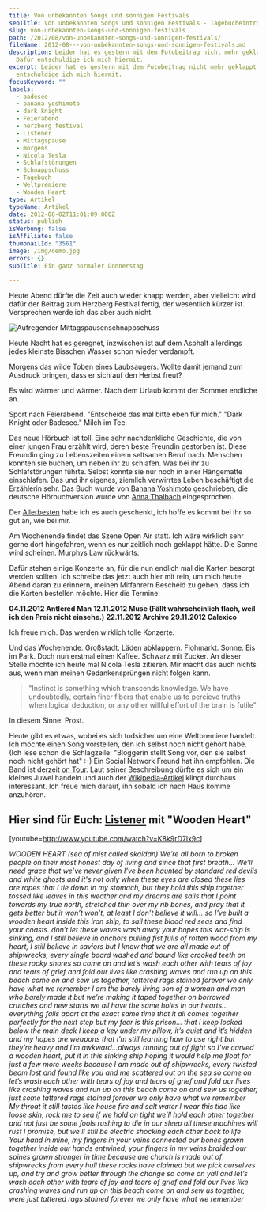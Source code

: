 ```yaml
---
title: Von unbekannten Songs und sonnigen Festivals
seoTitle: Von unbekannten Songs und sonnigen Festivals - Tagebucheintrag
slug: von-unbekannten-songs-und-sonnigen-festivals
path: /2012/08/von-unbekannten-songs-und-sonnigen-festivals/
fileName: 2012-08---von-unbekannten-songs-und-sonnigen-festivals.md
description: Leider hat es gestern mit dem Fotobeitrag nicht mehr geklappt.
  Dafür entschuldige ich mich hiermit.
excerpt: Leider hat es gestern mit dem Fotobeitrag nicht mehr geklappt. Dafür
  entschuldige ich mich hiermit.
focusKeyword: ""
labels:
  - badesee
  - banana yoshimoto
  - dark knight
  - Feierabend
  - herzberg festival
  - Listener
  - Mittagspause
  - morgens
  - Nicola Tesla
  - Schlafstörungen
  - Schnappschuss
  - Tagebuch
  - Weltpremiere
  - Wooden Heart
type: Artikel
typeName: Artikel
date: 2012-08-02T11:01:09.000Z
status: publish
isWerbung: false
isAffiliate: false
thumbnailId: "3561"
image: /img/demo.jpg
errors: {}
subTitle: Ein ganz normaler Donnerstag
  
---
```


Heute Abend dürfte die Zeit auch wieder knapp werden, aber vielleicht wird dafür
der Beitrag zum Herzberg Festival fertig, der wesentlich kürzer ist. Versprechen
werde ich das aber auch nicht.

![](http://cardamonchai.com/wp-content/uploads/2012/08/img_20120802_125542-640x640.jpg "Aufregender Mittagspausenschnappschuss")

Heute Nacht hat es geregnet, inzwischen ist auf dem Asphalt allerdings jedes
kleinste Bisschen Wasser schon wieder verdampft.

Morgens das wilde Toben eines Laubsaugers. Wollte damit jemand zum Ausdruck
bringen, dass er sich auf den Herbst freut?

Es wird wärmer und wärmer. Nach dem Urlaub kommt der Sommer endliche an.

Sport nach Feierabend. "Entscheide das mal bitte eben für mich." "Dark Knight
oder Badesee." Milch im Tee.

Das neue Hörbuch ist toll. Eine sehr nachdenkliche Geschichte, die von einer
jungen Frau erzählt wird, deren beste Freundin gestorben ist. Diese Freundin
ging zu Lebenszeiten einem seltsamen Beruf nach. Menschen konnten sie buchen, um
neben ihr zu schlafen. Was bei ihr zu Schlafstörungen führte. Selbst konnte sie
nur noch in einer Hängematte einschlafen. Das und ihr eigenes, ziemlich
verwirrtes Leben beschäftigt die Erzählerin sehr. Das Buch wurde von
[Banana Yoshimoto](http://de.wikipedia.org/wiki/Banana_Yoshimoto) geschrieben,
die deutsche Hörbuchversion wurde von
[Anna Thalbach](http://de.wikipedia.org/wiki/Anna_Thalbach) eingesprochen.

Der [Allerbesten](http://tofutante.wordpress.com/) habe ich es auch geschenkt,
ich hoffe es kommt bei ihr so gut an, wie bei mir.

Am Wochenende findet das Szene Open Air statt. Ich wäre wirklich sehr gerne dort
hingefahren, wenn es nur zeitlich noch geklappt hätte. Die Sonne wird scheinen.
Murphys Law rückwärts.

Dafür stehen einige Konzerte an, für die nun endlich mal die Karten besorgt
werden sollten. Ich schreibe das jetzt auch hier mit rein, um mich heute Abend
daran zu erinnern, meinen Mitfahrern Bescheid zu geben, dass ich die Karten
bestellen möchte. Hier die Termine:

**04.11.2012 Antlered Man** **12.11.2012 Muse (Fällt wahrscheinlich flach, weil
ich den Preis nicht einsehe.)** **22.11.2012 Archive** **29.11.2012 Calexico**

Ich freue mich. Das werden wirklich tolle Konzerte.

Und das Wochenende. Großstadt. Läden abklappern. Flohmarkt. Sonne. Eis im Park.
Doch nun erstmal einen Kaffee. Schwarz mit Zucker. An dieser Stelle möchte ich
heute mal Nicola Tesla zitieren. Mir macht das auch nichts aus, wenn man meinen
Gedankensprüngen nicht folgen kann.

> "Instinct is something which transcends knowledge. We have undoubtedly,
> certain finer fibers that enable us to percieve truths when logical deduction,
> or any other willful effort of the brain is futile"

In diesem Sinne: Prost.

Heute gibt es etwas, wobei es sich todsicher um eine Weltpremiere handelt. Ich
möchte einen Song vorstellen, den ich selbst noch nicht gehört habe. (Ich lese
schon die Schlagzeile: "Bloggerin stellt Song vor, den sie selbst noch nicht
gehört hat" :-) Ein Social Network Freund hat ihn empfohlen. Die Band ist
derzeit [on Tour](http://www.songkick.com/artists/543774-listener). Laut seiner
Beschreibung dürfte es sich um ein kleines Juwel handeln und auch der
[Wikipedia-Artikel](<http://en.wikipedia.org/wiki/Listener_(band)>) klingt
durchaus interessant. Ich freue mich darauf, ihn sobald ich nach Haus komme
anzuhören.

## Hier sind für Euch: [Listener](http://listener.bandcamp.com/track/wooden-heart-poem) mit "Wooden Heart"

[youtube=http://www.youtube.com/watch?v=K8k9rD7lx9c]

_WOODEN HEART (sea of mist called skaidan)_ _We’re all born to broken people on
their most honest day of living_ _and since that first breath... We’ll need
grace that we’ve never given_ _I've been haunted by standard red devils and
white ghosts_ _and it's not only when these eyes are closed_ _these lies are
ropes that I tie down in my stomach,_ _but they hold this ship together tossed
like leaves in this weather_ _and my dreams are sails that I point towards my
true north,_ _stretched thin over my rib bones, and pray that it gets better_
_but it won’t won’t, at least I don’t believe it will..._ _so I've built a
wooden heart inside this iron ship,_ _to sail these blood red seas and find your
coasts._ _don’t let these waves wash away your hopes_ _this war-ship is sinking,
and I still believe in anchors_ _pulling fist fulls of rotten wood from my
heart, I still believe in saviors_ _but I know that we are all made out of
shipwrecks, every single board_ _washed and bound like crooked teeth on these
rocky shores_ _so come on and let’s wash each other with tears of joy and tears
of grief_ _and fold our lives like crashing waves and run up on this beach_
_come on and sew us together, tattered rags stained forever_ _we only have what
we remember_ _I am the barely living son of a woman and man who barely made it_
_but we’re making it taped together on borrowed crutches and new starts_ _we all
have the same holes in our hearts..._ _everything falls apart at the exact same
time_ _that it all comes together perfectly for the next step_ _but my fear is
this prison... that I keep locked below the main deck_ _I keep a key under my
pillow, it’s quiet and it’s hidden_ _and my hopes are weapons that I’m still
learning how to use right_ _but they’re heavy and I’m awkward...always running
out of fight_ _so I’ve carved a wooden heart, put it in this sinking ship_
_hoping it would help me float for just a few more weeks_ _because I am made out
of shipwrecks, every twisted beam_ _lost and found like you and me scattered out
on the sea_ _so come on let’s wash each other with tears of joy and tears of
grief_ _and fold our lives like crashing waves and run up on this beach_ _come
on and sew us together, just some tattered rags stained forever_ _we only have
what we remember_ _My throat it still tastes like house fire and salt water_ _I
wear this tide like loose skin, rock me to sea_ _if we hold on tight we’ll hold
each other together_ _and not just be some fools rushing to die in our sleep_
_all these machines will rust I promise, but we'll still be electric_ _shocking
each other back to life_ _Your hand in mine, my fingers in your veins connected_
_our bones grown together inside_ _our hands entwined, your fingers in my veins
braided_ _our spines grown stronger in time_ _because are church is made out of
shipwrecks_ _from every hull these rocks have claimed_ _but we pick ourselves
up, and try and grow better through the change_ _so come on yall and let’s wash
each other with tears of joy and tears of grief_ _and fold our lives like
crashing waves and run up on this beach_ _come on and sew us together, were just
tattered rags stained forever_ _we only have what we remember_

  